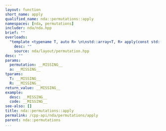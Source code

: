 ```yaml
---
layout: function
short_name: apply
qualified_name: nda::permutations::apply
namespaces: [nda, permutations]
includer: nda/nda.hpp
brief: ""
overloads:
  "template <typename T, auto R> \n\nstd::array<T, R> apply(const std::array<int, R> & permutation, const std::array<T, R> & a)":
    desc: ""
    source: nda/layout/permutation.hpp
desc: ""
params:
  permutation: __MISSING__
  a: __MISSING__
tparams:
  T: __MISSING__
  R: __MISSING__
return_value: __MISSING__
example:
  desc: __MISSING__
  code: __MISSING__
see-also: []
title: nda::permutations::apply
permalink: /cpp-api/nda/permutations/apply
parent: nda::permutations
...
```


